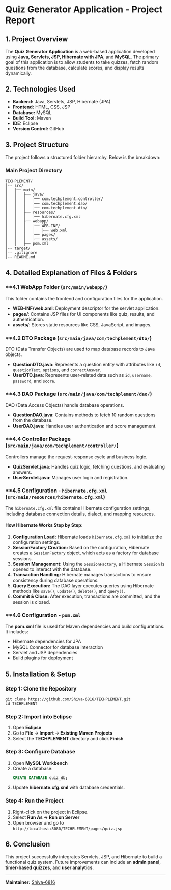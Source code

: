 # Quiz Generator Application - Project Report

## 1. Project Overview
The **Quiz Generator Application** is a web-based application developed using **Java, Servlets, JSP, Hibernate with JPA**, and **MySQL**. The primary goal of this application is to allow students to take quizzes, fetch random questions from the database, calculate scores, and display results dynamically.

## 2. Technologies Used
- **Backend:** Java, Servlets, JSP, Hibernate (JPA)
- **Frontend:** HTML, CSS, JSP
- **Database:** MySQL
- **Build Tool:** Maven
- **IDE:** Eclipse
- **Version Control:** GitHub

## 3. Project Structure
The project follows a structured folder hierarchy. Below is the breakdown:

### **Main Project Directory**
```
TECHPLEMENT/
│-- src/
│   ├── main/
│   │   ├── java/
│   │   │   ├── com.techplement.controller/
│   │   │   ├── com.techplement.dao/
│   │   │   ├── com.techplement.dto/
│   │   ├── resources/
│   │   │   ├── hibernate.cfg.xml
│   │   ├── webapp/
│   │   │   ├── WEB-INF/
│   │   │   │   ├── web.xml
│   │   │   ├── pages/
│   │   │   ├── assets/
│   │   ├── pom.xml
│-- target/
│-- .gitignore
│-- README.md
```

## 4. Detailed Explanation of Files & Folders

### **4.1 WebApp Folder (`src/main/webapp/`)
This folder contains the frontend and configuration files for the application.

- **WEB-INF/web.xml**: Deployment descriptor for the servlet application.
- **pages/**: Contains JSP files for UI components like quiz, results, and authentication.
- **assets/**: Stores static resources like CSS, JavaScript, and images.

### **4.2 DTO Package (`src/main/java/com/techplement/dto/`)
DTO (Data Transfer Objects) are used to map database records to Java objects.

- **QuestionDTO.java**: Represents a question entity with attributes like `id`, `questionText`, `options`, and `correctAnswer`.
- **UserDTO.java**: Represents user-related data such as `id`, `username`, `password`, and `score`.

### **4.3 DAO Package (`src/main/java/com/techplement/dao/`)
DAO (Data Access Objects) handle database operations.

- **QuestionDAO.java**: Contains methods to fetch 10 random questions from the database.
- **UserDAO.java**: Handles user authentication and score management.

### **4.4 Controller Package (`src/main/java/com/techplement/controller/`)
Controllers manage the request-response cycle and business logic.

- **QuizServlet.java**: Handles quiz logic, fetching questions, and evaluating answers.
- **UserServlet.java**: Manages user login and registration.

### **4.5 Configuration - `hibernate.cfg.xml` (`src/main/resources/hibernate.cfg.xml`)
The `hibernate.cfg.xml` file contains Hibernate configuration settings, including database connection details, dialect, and mapping resources.

#### **How Hibernate Works Step by Step:**
1. **Configuration Load:** Hibernate loads `hibernate.cfg.xml` to initialize the configuration settings.
2. **SessionFactory Creation:** Based on the configuration, Hibernate creates a `SessionFactory` object, which acts as a factory for database sessions.
3. **Session Management:** Using the `SessionFactory`, a Hibernate `Session` is opened to interact with the database.
4. **Transaction Handling:** Hibernate manages transactions to ensure consistency during database operations.
5. **Query Execution:** The DAO layer executes queries using Hibernate methods like `save()`, `update()`, `delete()`, and `query()`.
6. **Commit & Close:** After execution, transactions are committed, and the session is closed.

### **4.6 Configuration - `pom.xml`
The **pom.xml** file is used for Maven dependencies and build configurations. It includes:

- Hibernate dependencies for JPA
- MySQL Connector for database interaction
- Servlet and JSP dependencies
- Build plugins for deployment

## 5. Installation & Setup
### **Step 1: Clone the Repository**
```
git clone https://github.com/Shiva-6816/TECHPLEMENT.git
cd TECHPLEMENT
```
### **Step 2: Import into Eclipse**
1. Open **Eclipse**
2. Go to **File → Import → Existing Maven Projects**
3. Select the **TECHPLEMENT** directory and click **Finish**

### **Step 3: Configure Database**
1. Open **MySQL Workbench**
2. Create a database:
   ```sql
   CREATE DATABASE quiz_db;
   ```
3. Update **hibernate.cfg.xml** with database credentials.

### **Step 4: Run the Project**
1. Right-click on the project in Eclipse.
2. Select **Run As → Run on Server**
3. Open browser and go to `http://localhost:8080/TECHPLEMENT/pages/quiz.jsp`

## 6. Conclusion
This project successfully integrates Servlets, JSP, and Hibernate to build a functional quiz system. Future improvements can include an **admin panel**, **timer-based quizzes**, and **user analytics**.

---
**Maintainer:** [Shiva-6816](https://github.com/Shiva-6816/)

